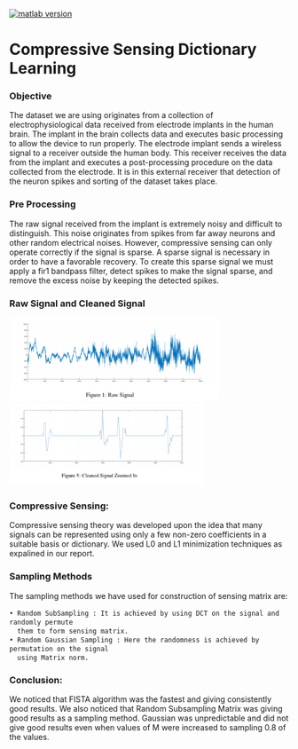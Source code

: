 [![matlab version](	https://img.shields.io/badge/Matlab-2016b-blue.svg)](https://github.com/AswinVasudevan21/CompressiveSensingDictionaryLearning/blob/master/README.md)

# Compressive Sensing Dictionary Learning

### Objective
The dataset we are using originates from a collection of electrophysiological data received from electrode implants in the human brain. The implant in the brain collects data and executes basic processing to allow the device to run properly. The electrode implant sends a wireless signal to a receiver outside the human body. This receiver receives the data from the implant and executes a post-processing procedure on the data collected from the electrode. It is in this external receiver that detection of the neuron spikes and sorting of the dataset takes place.

### Pre Processing
The raw signal received from the implant is extremely noisy and difficult to distinguish. This noise originates from spikes from far away neurons and other random electrical noises. However, compressive sensing can only operate correctly if the signal is sparse. A sparse signal is necessary in order to have a favorable recovery. To create this sparse signal we must apply a fir1 bandpass filter, detect spikes to make the signal sparse, and remove the excess noise by keeping the detected spikes.

### Raw Signal and Cleaned Signal 
<img height="150px" src="https://github.com/AswinVasudevan21/CompressiveSensingDictionaryLearning/blob/master/raw.png">
<img height="150px" src="https://github.com/AswinVasudevan21/CompressiveSensingDictionaryLearning/blob/master/cleaned.png">

### Compressive Sensing:
Compressive sensing theory was developed upon the idea that many signals can be represented using only a few non-zero coefficients in a suitable basis or dictionary. We used L0 and L1 minimization techniques as expalined in our report. 

###  Sampling Methods
The sampling methods we have used for construction of sensing matrix are:
    
    • Random SubSampling : It is achieved by using DCT on the signal and randomly permute
      them to form sensing matrix.
    • Random Gaussian Sampling : Here the randomness is achieved by permutation on the signal
      using Matrix norm.
      
### Conclusion:
We noticed that FISTA algorithm was the fastest and giving consistently good results. We also noticed that Random Subsampling Matrix was giving good results as a sampling method. Gaussian was unpredictable and did not give good results even when values of M were increased to sampling 0.8 of the values.

